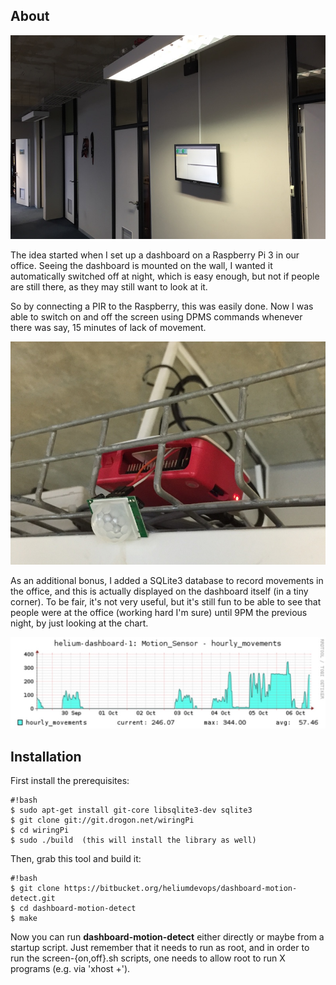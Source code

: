 ## About ##
![alt tag](https://raw.githubusercontent.com/tk512/dashboard-motion-detect/master/dashboard-on-wall.jpg)

The idea started when I set up a dashboard on a Raspberry Pi 3 in our office.
Seeing the dashboard is mounted on the wall, I wanted it automatically switched off
at night, which is easy enough, but not if people are still there, as they may still
want to look at it.

So by connecting a PIR to the Raspberry, this was easily done. Now I was able to switch on
and off the screen using DPMS commands whenever there was say, 15 minutes of lack of movement.

![alt tag](https://raw.githubusercontent.com/tk512/dashboard-motion-detect/master/raspberry-in-tray.jpg)

As an additional bonus, I added a SQLite3 database to record movements in the office, and this is actually
displayed on the dashboard itself (in a tiny corner). To be fair, it's not very useful, but it's still fun to be 
able to see that people were at the office (working hard I'm sure) until 9PM the previous night, by just looking at the chart.

![alt tag](https://raw.githubusercontent.com/tk512/dashboard-motion-detect/master/motion-chart.jpg)

## Installation ##

First install the prerequisites:
```
#!bash
$ sudo apt-get install git-core libsqlite3-dev sqlite3
$ git clone git://git.drogon.net/wiringPi
$ cd wiringPi
$ sudo ./build  (this will install the library as well)
```

Then, grab this tool and build it:

```
#!bash
$ git clone https://bitbucket.org/heliumdevops/dashboard-motion-detect.git
$ cd dashboard-motion-detect
$ make
```

Now you can run **dashboard-motion-detect** either directly or maybe from a startup script.
Just remember that it needs to run as root, and in order to run the screen-{on,off}.sh scripts, one
needs to allow root to run X programs (e.g. via 'xhost +'). 
